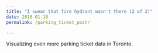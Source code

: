 ```yaml
---
title: "I swear that fire hydrant wasn't there (2 of 2)"
date: 2018-01-18
permalink: /parking_ticket_post/

---
```


Visualizing even more parking ticket data in Toronto.
